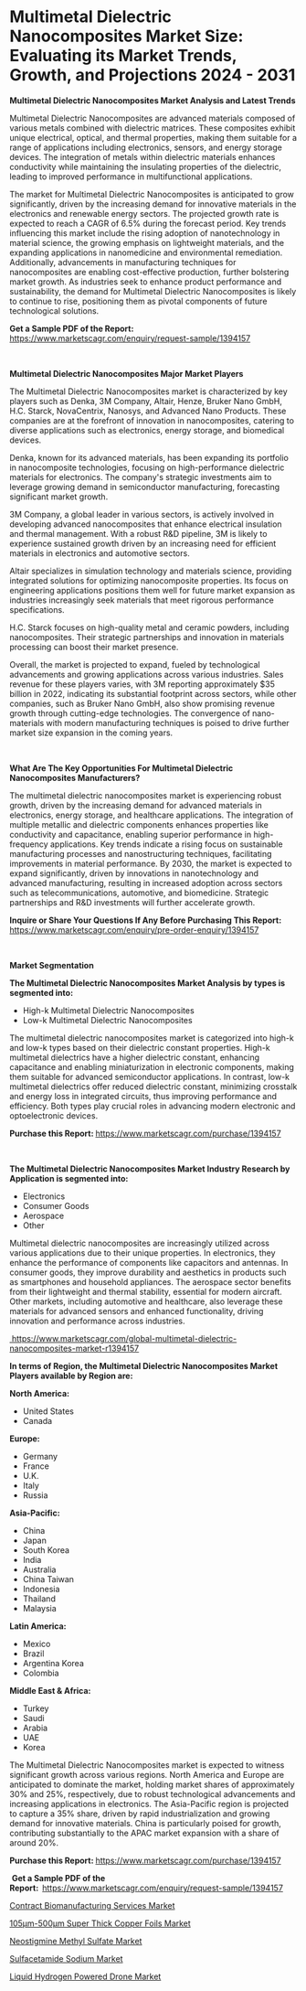 <p><h1>Multimetal Dielectric Nanocomposites Market Size: Evaluating its Market Trends, Growth, and Projections 2024 - 2031</h1></p><p><strong>Multimetal Dielectric Nanocomposites Market Analysis and Latest Trends</strong></p>
<p><p>Multimetal Dielectric Nanocomposites are advanced materials composed of various metals combined with dielectric matrices. These composites exhibit unique electrical, optical, and thermal properties, making them suitable for a range of applications including electronics, sensors, and energy storage devices. The integration of metals within dielectric materials enhances conductivity while maintaining the insulating properties of the dielectric, leading to improved performance in multifunctional applications.</p><p>The market for Multimetal Dielectric Nanocomposites is anticipated to grow significantly, driven by the increasing demand for innovative materials in the electronics and renewable energy sectors. The projected growth rate is expected to reach a CAGR of 6.5% during the forecast period. Key trends influencing this market include the rising adoption of nanotechnology in material science, the growing emphasis on lightweight materials, and the expanding applications in nanomedicine and environmental remediation. Additionally, advancements in manufacturing techniques for nanocomposites are enabling cost-effective production, further bolstering market growth. As industries seek to enhance product performance and sustainability, the demand for Multimetal Dielectric Nanocomposites is likely to continue to rise, positioning them as pivotal components of future technological solutions.</p></p>
<p><strong>Get a Sample PDF of the Report:&nbsp;</strong> <a href="https://www.marketscagr.com/enquiry/request-sample/1394157?utm_campaign=1789&utm_medium=2&utm_source=Github&utm_content=ia&utm_term=05122024&utm_id=multimetal-dielectric-nanocomposites">https://www.marketscagr.com/enquiry/request-sample/1394157</a></p>
<p>&nbsp;</p>
<p><strong>Multimetal Dielectric Nanocomposites Major Market Players</strong></p>
<p><p>The Multimetal Dielectric Nanocomposites market is characterized by key players such as Denka, 3M Company, Altair, Henze, Bruker Nano GmbH, H.C. Starck, NovaCentrix, Nanosys, and Advanced Nano Products. These companies are at the forefront of innovation in nanocomposites, catering to diverse applications such as electronics, energy storage, and biomedical devices.</p><p>Denka, known for its advanced materials, has been expanding its portfolio in nanocomposite technologies, focusing on high-performance dielectric materials for electronics. The company's strategic investments aim to leverage growing demand in semiconductor manufacturing, forecasting significant market growth. </p><p>3M Company, a global leader in various sectors, is actively involved in developing advanced nanocomposites that enhance electrical insulation and thermal management. With a robust R&D pipeline, 3M is likely to experience sustained growth driven by an increasing need for efficient materials in electronics and automotive sectors.</p><p>Altair specializes in simulation technology and materials science, providing integrated solutions for optimizing nanocomposite properties. Its focus on engineering applications positions them well for future market expansion as industries increasingly seek materials that meet rigorous performance specifications.</p><p>H.C. Starck focuses on high-quality metal and ceramic powders, including nanocomposites. Their strategic partnerships and innovation in materials processing can boost their market presence. </p><p>Overall, the market is projected to expand, fueled by technological advancements and growing applications across various industries. Sales revenue for these players varies, with 3M reporting approximately $35 billion in 2022, indicating its substantial footprint across sectors, while other companies, such as Bruker Nano GmbH, also show promising revenue growth through cutting-edge technologies. The convergence of nano-materials with modern manufacturing techniques is poised to drive further market size expansion in the coming years.</p></p>
<p>&nbsp;</p>
<p><strong>What Are The Key Opportunities For Multimetal Dielectric Nanocomposites Manufacturers?</strong></p>
<p><p>The multimetal dielectric nanocomposites market is experiencing robust growth, driven by the increasing demand for advanced materials in electronics, energy storage, and healthcare applications. The integration of multiple metallic and dielectric components enhances properties like conductivity and capacitance, enabling superior performance in high-frequency applications. Key trends indicate a rising focus on sustainable manufacturing processes and nanostructuring techniques, facilitating improvements in material performance. By 2030, the market is expected to expand significantly, driven by innovations in nanotechnology and advanced manufacturing, resulting in increased adoption across sectors such as telecommunications, automotive, and biomedicine. Strategic partnerships and R&D investments will further accelerate growth.</p></p>
<p><strong>Inquire or Share Your Questions If Any Before Purchasing This Report:</strong> <a href="https://www.marketscagr.com/enquiry/pre-order-enquiry/1394157?utm_campaign=1789&utm_medium=2&utm_source=Github&utm_content=ia&utm_term=05122024&utm_id=multimetal-dielectric-nanocomposites">https://www.marketscagr.com/enquiry/pre-order-enquiry/1394157</a></p>
<p>&nbsp;</p>
<p><strong>Market Segmentation</strong></p>
<p><strong>The Multimetal Dielectric Nanocomposites Market Analysis by types is segmented into:</strong></p>
<p><ul><li>High-k Multimetal Dielectric Nanocomposites</li><li>Low-k Multimetal Dielectric Nanocomposites</li></ul></p>
<p><p>The multimetal dielectric nanocomposites market is categorized into high-k and low-k types based on their dielectric constant properties. High-k multimetal dielectrics have a higher dielectric constant, enhancing capacitance and enabling miniaturization in electronic components, making them suitable for advanced semiconductor applications. In contrast, low-k multimetal dielectrics offer reduced dielectric constant, minimizing crosstalk and energy loss in integrated circuits, thus improving performance and efficiency. Both types play crucial roles in advancing modern electronic and optoelectronic devices.</p></p>
<p><strong>Purchase this Report:&nbsp;</strong><a href="https://www.marketscagr.com/purchase/1394157?utm_campaign=1789&utm_medium=2&utm_source=Github&utm_content=ia&utm_term=05122024&utm_id=multimetal-dielectric-nanocomposites">https://www.marketscagr.com/purchase/1394157</a></p>
<p>&nbsp;</p>
<p><strong>The Multimetal Dielectric Nanocomposites Market Industry Research by Application is segmented into:</strong></p>
<p><ul><li>Electronics</li><li>Consumer Goods</li><li>Aerospace</li><li>Other</li></ul></p>
<p><p>Multimetal dielectric nanocomposites are increasingly utilized across various applications due to their unique properties. In electronics, they enhance the performance of components like capacitors and antennas. In consumer goods, they improve durability and aesthetics in products such as smartphones and household appliances. The aerospace sector benefits from their lightweight and thermal stability, essential for modern aircraft. Other markets, including automotive and healthcare, also leverage these materials for advanced sensors and enhanced functionality, driving innovation and performance across industries.</p></p>
<p><a href="https://www.marketscagr.com/global-multimetal-dielectric-nanocomposites-market-r1394157?utm_campaign=1789&utm_medium=2&utm_source=Github&utm_content=ia&utm_term=05122024&utm_id=multimetal-dielectric-nanocomposites">&nbsp;https://www.marketscagr.com/global-multimetal-dielectric-nanocomposites-market-r1394157</a></p>
<p><strong>In terms of Region, the Multimetal Dielectric Nanocomposites Market Players available by Region are:</strong></p>
<p>
    <p> <strong> North America: </strong>
        <ul>
            <li>United States</li>
            <li>Canada</li>
        </ul>
        </p> 
    <p> <strong> Europe: </strong>
        <ul>
            <li>Germany</li>
            <li>France</li>
            <li>U.K.</li>
            <li>Italy</li>
            <li>Russia</li>
        </ul>
        </p> 
    <p> <strong> Asia-Pacific: </strong>
        <ul>
            <li>China</li>
            <li>Japan</li>
            <li>South Korea</li>
            <li>India</li>
            <li>Australia</li>
            <li>China Taiwan</li>
            <li>Indonesia</li>
            <li>Thailand</li>
            <li>Malaysia</li>
        </ul>
        </p> 
    <p> <strong> Latin America: </strong>
        <ul>
            <li>Mexico</li>
            <li>Brazil</li>
            <li>Argentina Korea</li>
            <li>Colombia</li>
        </ul>
        </p> 
    <p> <strong> Middle East & Africa: </strong>
        <ul>
            <li>Turkey</li>
            <li>Saudi</li>
            <li>Arabia</li>
            <li>UAE</li>
            <li>Korea</li>
        </ul>
    </p>
    </p>
<p><p>The Multimetal Dielectric Nanocomposites market is expected to witness significant growth across various regions. North America and Europe are anticipated to dominate the market, holding market shares of approximately 30% and 25%, respectively, due to robust technological advancements and increasing applications in electronics. The Asia-Pacific region is projected to capture a 35% share, driven by rapid industrialization and growing demand for innovative materials. China is particularly poised for growth, contributing substantially to the APAC market expansion with a share of around 20%.</p></p>
<p><strong>Purchase this Report: </strong><a href="https://www.marketscagr.com/purchase/1394157?utm_campaign=1789&utm_medium=2&utm_source=Github&utm_content=ia&utm_term=05122024&utm_id=multimetal-dielectric-nanocomposites">https://www.marketscagr.com/purchase/1394157</a></p>
<p>&nbsp;<strong>Get a Sample PDF of the Report:&nbsp;&nbsp;</strong><a href="https://www.marketscagr.com/enquiry/request-sample/1394157?utm_campaign=1789&utm_medium=2&utm_source=Github&utm_content=ia&utm_term=05122024&utm_id=multimetal-dielectric-nanocomposites">https://www.marketscagr.com/enquiry/request-sample/1394157</a></p>
<p><strong></strong></p>
<p><p><a href="https://github.com/OlenFleming68/Market-Research-Report-List-1/blob/main/contract-biomanufacturing-services-market.md?utm_campaign=1789&utm_medium=2&utm_source=Github&utm_content=ia&utm_term=05122024&utm_id=multimetal-dielectric-nanocomposites">Contract Biomanufacturing Services Market</a></p><p><a href="https://issuu.com/reportprime-2/docs/105m-500m-super-thick-copper-foils-market-size-203?utm_campaign=1789&utm_medium=2&utm_source=Github&utm_content=ia&utm_term=05122024&utm_id=multimetal-dielectric-nanocomposites">105µm-500µm Super Thick Copper Foils Market</a></p><p><a href="https://www.linkedin.com/pulse/comprehensive-study-neostigmine-methyl-sulfatemarket-segmentation-yqmie?utm_campaign=1789&utm_medium=2&utm_source=Github&utm_content=ia&utm_term=05122024&utm_id=multimetal-dielectric-nanocomposites">Neostigmine Methyl Sulfate Market</a></p><p><a href="https://www.linkedin.com/pulse/sulfacetamide-sodium-market-size-status-forecast-2024-2031-n5hfe?utm_campaign=1789&utm_medium=2&utm_source=Github&utm_content=ia&utm_term=05122024&utm_id=multimetal-dielectric-nanocomposites">Sulfacetamide Sodium Market</a></p><p><a href="https://issuu.com/reportprime-2/docs/liquid-hydrogen-powered-drone-market-size-2030.ppt?utm_campaign=1789&utm_medium=2&utm_source=Github&utm_content=ia&utm_term=05122024&utm_id=multimetal-dielectric-nanocomposites">Liquid Hydrogen Powered Drone Market</a></p></p>